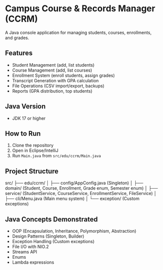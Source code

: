 # Campus Course & Records Manager (CCRM)

A Java console application for managing students, courses, enrollments, and grades.

## Features
- Student Management (add, list students)
- Course Management (add, list courses) 
- Enrollment System (enroll students, assign grades)
- Transcript Generation with GPA calculation
- File Operations (CSV import/export, backups)
- Reports (GPA distribution, top students)

## Java Version
- JDK 17 or higher

## How to Run
1. Clone the repository
2. Open in Eclipse/IntelliJ
3. Run `Main.java` from `src/edu/ccrm/Main.java`

## Project Structure
src/
├── edu/ccrm/
│ ├── config/AppConfig.java (Singleton)
│ ├── domain/ (Student, Course, Enrollment, Grade enum, Semester enum)
│ ├── service/ (StudentService, CourseService, EnrollmentService, FileService)
│ ├── cli/Menu.java (Main menu system)
│ └── exception/ (Custom exceptions)

## Java Concepts Demonstrated
- OOP (Encapsulation, Inheritance, Polymorphism, Abstraction)
- Design Patterns (Singleton, Builder)
- Exception Handling (Custom exceptions)
- File I/O with NIO.2
- Streams API
- Enums
- Lambda expressions

